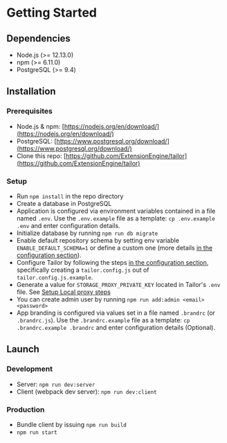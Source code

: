# Getting Started

## Dependencies

- Node.js (>= 12.13.0)
- npm (>= 6.11.0)
- PostgreSQL (>= 9.4)

## Installation

### Prerequisites

- Node.js & npm: [https://nodejs.org/en/download/](https://nodejs.org/en/download/)
- PostgreSQL: [https://www.postgresql.org/download/](https://www.postgresql.org/download/)
- Clone this repo: [https://github.com/ExtensionEngine/tailor](https://github.com/ExtensionEngine/tailor)

### Setup

- Run `npm install` in the repo directory
- Create a database in PostgreSQL
- Application is configured via environment variables contained in a file named
  `.env`. Use the `.env.example` file as a template: `cp .env.example .env` and
  enter configuration details.
- Initialize database by running `npm run db migrate`
- Enable default repository schema by setting env variable `ENABLE_DEFAULT_SCHEMA=1` or
define a custom one (more details [in the configuration section](./configuration.md)).
- Configure Tailor by following the steps [in the configuration section](./configuration.md), specifically creating a `tailor.config.js` out of `tailor.config.js.example`.
- Generate a value for `STORAGE_PROXY_PRIVATE_KEY` located in Tailor's `.env` file. See [Setup Local proxy steps](./storage-proxy.md#setup)
- You can create admin user by running `npm run add:admin <email> <password>`
- App branding is configured via values set in a file named `.brandrc` (or
  `.brandrc.js`). Use the `.brandrc.example` file as a template: `cp
  .brandrc.example .brandrc` and enter configuration details (Optional).

## Launch

### Development

- Server: `npm run dev:server`
- Client (webpack dev server): `npm run dev:client`

### Production

- Bundle client by issuing `npm run build`
- `npm run start`